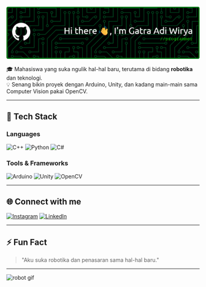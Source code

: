 ![banner](/github-header-banner.png)

🎓 Mahasiswa yang suka ngulik hal-hal baru, terutama di bidang **robotika** dan teknologi.  
💡 Senang bikin proyek dengan Arduino, Unity, dan kadang main-main sama Computer Vision pakai OpenCV.

---

## 🚀 Tech Stack
### Languages
![C++](https://img.shields.io/badge/C++-00599C?style=for-the-badge&logo=cplusplus&logoColor=white)
![Python](https://img.shields.io/badge/Python-3776AB?style=for-the-badge&logo=python&logoColor=white)
![C#](https://img.shields.io/badge/C%23-239120?style=for-the-badge&logo=c-sharp&logoColor=white)

### Tools & Frameworks
![Arduino](https://img.shields.io/badge/Arduino-00979D?style=for-the-badge&logo=arduino&logoColor=white)
![Unity](https://img.shields.io/badge/Unity-100000?style=for-the-badge&logo=unity&logoColor=white)
![OpenCV](https://img.shields.io/badge/OpenCV-5C3EE8?style=for-the-badge&logo=opencv&logoColor=white)

---

## 🌐 Connect with me
[![Instagram](https://img.shields.io/badge/Instagram-E4405F?style=for-the-badge&logo=instagram&logoColor=white)](https://www.instagram.com/gatra_ad/)
[![LinkedIn](https://img.shields.io/badge/LinkedIn-0077B5?style=for-the-badge&logo=linkedin&logoColor=white)](https://www.linkedin.com/in/gatra-adi-wirya-898b61336/)

---

## ⚡ Fun Fact
> "Aku suka robotika dan penasaran sama hal-hal baru."


---

![robot gif](https://media4.giphy.com/media/v1.Y2lkPTc5MGI3NjExOTAyeXRiM2JwdWs2dTBndWV6NmZuYzFicXo3bnhlcGpqaGFkZGp5dSZlcD12MV9pbnRlcm5hbF9naWZfYnlfaWQmY3Q9Zw/hrdX1BsUBq7DkGJCCd/giphy.gif)
